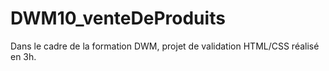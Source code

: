 # DWM10_venteDeProduits

Dans le cadre de la formation DWM, projet de validation HTML/CSS réalisé en 3h.
